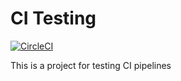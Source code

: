 # CI Testing
[![CircleCI](https://circleci.com/gh/kbartush/ci-testing.svg?style=svg)](https://circleci.com/gh/kbartush/ci-testing)

This is a project for testing CI pipelines
